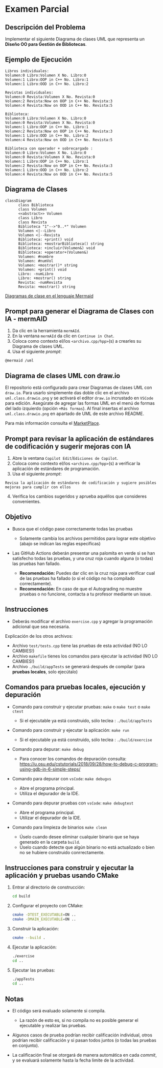 # Examen Parcial

## Descripción del Problema

Implementar el siguiente Diagrama de clases UML que representa un **Diseño OO para Gestión de Bibliotecas**.

## Ejemplo de Ejecución

```
Libros individuales:
Volumen:0 Libro:Volumen X No. Libro:0
Volumen:1 Libro:OOP in C++ No. Libro:1
Volumen:1 Libro:OOD in C++ No. Libro:2

Revistas individuales:
Volumen:0 Revista:Volumen X No. Revista:0
Volumen:2 Revista:Now on OOP in C++ No. Revista:3
Volumen:4 Revista:Now on OOD in C++ No. Revista:5

Biblioteca:
Volumen:0 Libro:Volumen X No. Libro:0
Volumen:0 Revista:Volumen X No. Revista:0
Volumen:1 Libro:OOP in C++ No. Libro:1
Volumen:2 Revista:Now on OOP in C++ No. Revista:3
Volumen:1 Libro:OOD in C++ No. Libro:2
Volumen:4 Revista:Now on OOD in C++ No. Revista:5

Biblioteca con operador + sobrecargado :
Volumen:0 Libro:Volumen X No. Libro:0
Volumen:0 Revista:Volumen X No. Revista:0
Volumen:1 Libro:OOP in C++ No. Libro:1
Volumen:2 Revista:Now on OOP in C++ No. Revista:3
Volumen:1 Libro:OOD in C++ No. Libro:2
Volumen:4 Revista:Now on OOD in C++ No. Revista:5
```

## Diagrama de Clases

```mermaid
classDiagram
      class Biblioteca
      class Volumen
      <<abstract>> Volumen
      class Libro
      class Revista
      Biblioteca "1"-->"0..*" Volumen
      Volumen <|--Libro
      Volumen <|--Revista
      Biblioteca: +print() void
      Biblioteca: +mostrarBiblioteca() string
      Biblioteca: +incluir(Volumen&) void
      Biblioteca: +operator+(Volumen&)
      Volumen: #nombre
      Volumen: #numVol
      Volumen: +mostrar()* string
      Volumen: +print() void
      Libro: -numLibro
      Libro: +mostrar() string
      Revista: -numRevista
      Revista: +mostrar() string
```

[Diagramas de clase en el lenguaje Mermaid](https://mermaid.js.org/syntax/classDiagram.html)

## Prompt para generar el Diagrama de Clases con IA - mermAID

1. Da clic en la herramienta  `mermAId`.
2. En la ventana `mermAId` da clic en `Continue in Chat`.
3. Coloca como contexto el/los `<archivo.cpp/hpp>`(s) a crearles su Diagrama de clases UML.
4. Usa el siguiente *prompt*:
```
@mermaid /uml
```
## Diagrama de clases UML con draw.io

El repositorio está configurado para crear Diagramas de clases UML con ```draw.io```. Para usarlo simplemente das doble clic en el archivo  ```uml.class.drawio.png``` y se activará el editor ```draw.io``` incrustado en ```VSCode``` para edición. Asegúrate de agregar las formas UML en el menú de formas del lado izquierdo (opción ```+Más formas```). Al final insertas el archivo ```uml.class.drawio.png``` en apartado de UML de este archivo README.

Para más información consulta el [MarketPlace](https://marketplace.visualstudio.com/items?itemName=hediet.vscode-drawio).

## Prompt para revisar la aplicación de estándares de codificación y sugerir mejoras con IA

1. Abre la ventana `Copilot Edit`/`Ediciones de Copilot`.
2. Coloca como contexto el/los `<archivo.cpp/hpp>`(s) a verificar la aplicación de estándares de programación. 
3. Usa el siguiente *prompt*:

```
Revisa la aplicación de estándares de codificación y sugiere posibles mejoras para cumplir con ellos
```
4. Verifica los cambios sugeridos y aprueba aquéllos que consideres convenientes.

## Objetivo

- Busca que el código pase correctamente todas las pruebas
   * Solamente cambia los archivos permitidos para lograr este objetivo (abajo se indican las reglas específicas)
   
- Las GitHub Actions deberán presentar una palomita en verde si se han satisfecho todas las pruebas, y una cruz roja cuando alguna (o todas) las pruebas han fallado.
   * **Recomendación:** Puedes dar clic en la cruz roja para verificar cual de las pruebas ha fallado (o si el código no ha compilado correctamente).
   * **Recomendación:** En caso de que el Autograding no muestre pruebas o no funcione, contacta a tu profesor mediante un issue.

## Instrucciones

- Deberás modificar el archivo `exercise.cpp`  y agregar la programación adicional que sea necesaria.

Explicación de los otros archivos:

- Archivo `test/tests.cpp` tiene las pruebas de esta actividad (NO LO CAMBIES!)
- Archivo `makefile` tienes los comandos para ejecutar la actividad (NO LO CAMBIES!)
- Archivo  `./build/appTests` se generará después de compilar (para **pruebas locales**, solo ejecútalo)

## Comandos para pruebas locales, ejecución y depuración

- Comando para construir y ejecutar pruebas: `make` o `make test` o `make ctest`
    * Si el ejecutable ya está construido, sólo teclea : `./build/appTests`

- Comando para construir y ejecutar la aplicación: `make run` 
    * Si el ejecutable ya está construido, sólo teclea : `./build/exercise`
      
- Comando para depurar: `make debug`
    * Para conocer los comandos de depuración consulta:
     https://u.osu.edu/cstutorials/2018/09/28/how-to-debug-c-program-using-gdb-in-6-simple-steps/

- Comando para depurar con `vsCode`: `make debugvs` 
    * Abre el programa principal.
    * Utiliza el depurador de la IDE.
      
- Comando para depurar pruebas con `vsCode`: `make debugtest` 
    * Abre el programa principal.
    * Utilizar el depurador de la IDE.
- Comando para limpieza de binarios `make clean`
    * Úselo cuando desee eliminar cualquier binario que se haya generado en la carpeta `build`.
    * Úselo cuando detecte que algún binario no está actualizado o bien no se hubiere construido conrrectamente.

## Instrucciones para construir y ejecutar la aplicación y pruebas usando CMake

1. Entrar al directorio de construcción:
   ```sh
   cd build
   ```

2. Configurar el proyecto con CMake:
   ```sh
   cmake -DTEST_EXECUTABLE=ON ..
   cmake -DMAIN_EXECUTABLE=ON ..
   ```

3. Construir la aplicación:
   ```sh
   cmake --build .
   ```

4. Ejecutar la aplicación:
   ```sh
   ./exercise
   cd ..
   ```
5. Ejecutar las pruebas:
   ```sh
   ./appTests
   cd ..
   ```
## Notas

- El código será evaluado solamente si compila.
   * La razón de esto es, si no compila no es posible generar el ejecutable y realizar las pruebas.

- Algunos casos de prueba podrían recibir calificación individual, otros podrían recibir calificación y si pasan todos juntos (o todas las pruebas en conjunto).

- La calificación final se otorgará de manera automática en cada *commit*, y se evaluará solamente hasta la fecha limite de la actividad.
